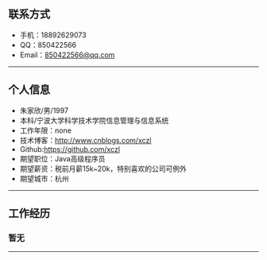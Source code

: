 ## 联系方式

- 手机：18892629073
- QQ：850422566
- Email：850422566@qq.com

----------------------------------------
## 个人信息

- 朱家欣/男/1997
- 本科/宁波大学科学技术学院信息管理与信息系统
- 工作年限：none
- 技术博客：http://www.cnblogs.com/xczl
- Github:https://github.com/xczl
- 期望职位：Java高级程序员
- 期望薪资：税前月薪15k~20k，特别喜欢的公司可例外
- 期望城市：杭州

----------------------------------------

## 工作经历

### 暂无

----------------------------------------
